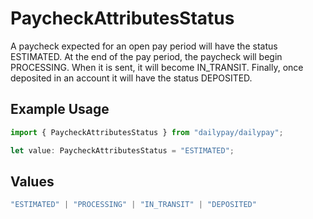 # PaycheckAttributesStatus

A paycheck expected for an open pay period will have the status ESTIMATED. At the end of the pay period, the paycheck will begin PROCESSING. When it is sent, it will become IN_TRANSIT. Finally, once deposited in an account it will have the status DEPOSITED.

## Example Usage

```typescript
import { PaycheckAttributesStatus } from "dailypay/dailypay";

let value: PaycheckAttributesStatus = "ESTIMATED";
```

## Values

```typescript
"ESTIMATED" | "PROCESSING" | "IN_TRANSIT" | "DEPOSITED"
```